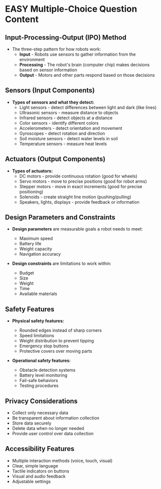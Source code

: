 # EASY Multiple-Choice Question Content

## Input-Processing-Output (IPO) Method
- The three-step pattern for how robots work:
  - **Input** - Robots use sensors to gather information from the environment
  - **Processing** - The robot's brain (computer chip) makes decisions based on sensor information
  - **Output** - Motors and other parts respond based on those decisions

## Sensors (Input Components)
- **Types of sensors and what they detect:**
  - Light sensors - detect differences between light and dark (like lines)
  - Ultrasonic sensors - measure distance to objects
  - Infrared sensors - detect objects at a distance
  - Color sensors - identify different colors
  - Accelerometers - detect orientation and movement
  - Gyroscopes - detect rotation and direction
  - Soil moisture sensors - detect water levels in soil
  - Temperature sensors - measure heat levels

## Actuators (Output Components)
- **Types of actuators:**
  - DC motors - provide continuous rotation (good for wheels)
  - Servo motors - move to precise positions (good for robot arms)
  - Stepper motors - move in exact increments (good for precise positioning)
  - Solenoids - create straight line motion (pushing/pulling)
  - Speakers, lights, displays - provide feedback or information

## Design Parameters and Constraints
- **Design parameters** are measurable goals a robot needs to meet:
  - Maximum speed
  - Battery life
  - Weight capacity
  - Navigation accuracy

- **Design constraints** are limitations to work within:
  - Budget
  - Size
  - Weight
  - Time
  - Available materials

## Safety Features
- **Physical safety features:**
  - Rounded edges instead of sharp corners
  - Speed limitations
  - Weight distribution to prevent tipping
  - Emergency stop buttons
  - Protective covers over moving parts

- **Operational safety features:**
  - Obstacle detection systems
  - Battery level monitoring
  - Fail-safe behaviors
  - Testing procedures

## Privacy Considerations
- Collect only necessary data
- Be transparent about information collection
- Store data securely
- Delete data when no longer needed
- Provide user control over data collection

## Accessibility Features
- Multiple interaction methods (voice, touch, visual)
- Clear, simple language
- Tactile indicators on buttons
- Visual and audio feedback
- Adjustable settings